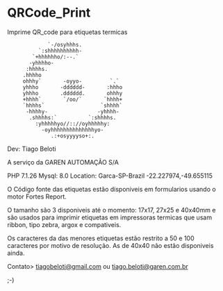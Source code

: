 # QRCode_Print
Imprime QR_code para etiquetas termicas

                 `-/osyhhhs.                      
              `:shhhhhhhhhh-                      
            `+hhhhhho/:--.`                       
           -yhhhho-                               
          :hhhhs.                                 
         .hhhho                                   
         ohhhy`       -oyyo-         `.`          
         yhhho       -dddddd-       :hhho         
         yhhho       .dddddd.       ohhhy         
         +hhhh`       `/oo/`       `hhhh+         
         `hhhhs`                  `shhhh`         
          -hhhhy-                -yhhhh-          
           .shhhhs:`          `:shhhhs.           
             :yhhhhhyo//:://oyhhhhhy:             
               -oyhhhhhhhhhhhhhhyo-               
                  .:+osyyyyso+:.             

Dev: Tiago Beloti

A serviço da GAREN AUTOMAÇÃO S/A

PHP 7.1.26
Mysql: 8.0
Location: Garca-SP-Brazil
-22.227974,-49.655115

  O Código fonte das etiquetas estão disponiveis em formularios usando o motor Fortes Report.
  
  O tamanho são 3 disponiveis até o momento: 17x17, 27x25 e 40x40mm e são usados para imprimir etiquetas em impressoras termicas que usam
ribbon, tipo zebra, argox e compativeis.

  Os caracteres da das menores etiquetas estão restrito a 50 e 100 caracteres por motivo de resolução. As de 40x40 não estão disponiveis ainda.
  
  Contato> tiagobeloti@gmail.com ou tiago.beloti@garen.com.br
  
  ;-)
